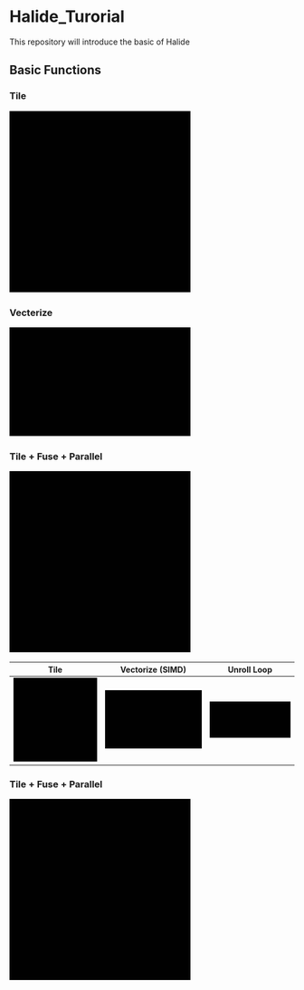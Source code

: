 # Halide_Turorial
This repository will introduce the basic of Halide

## Basic Functions

### Tile
![TILE image](./figures/tile.gif?raw=true) 

### Vecterize
![VEC image](./figures/vectorize.gif?raw=true) 

### Tile + Fuse + Parallel
![Para image](./figures/tile_parallel.gif?raw=true) 


Tile             |   Vectorize (SIMD) |  Unroll Loop
:-------------------------:|:-------------------------: |:-------------------------:
![](./figures/tile.gif?raw=true)  |  ![](./figures/vectorize.gif?raw=true) |  ![](./figures/unroll.gif?raw=true)



### Tile + Fuse + Parallel
![Para image](./figures/tile_parallel.gif?raw=true) 
